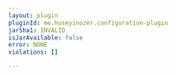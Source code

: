 ```yaml
---
layout: plugin
pluginId: me.huseyinozer.configuration-plugin
jarSha1: INVALID
isJarAvailable: false
error: NONE
violations: []

---
```

